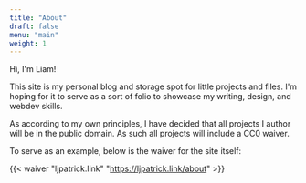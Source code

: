 ```yaml
---
title: "About"
draft: false
menu: "main"
weight: 1
---
```


Hi, I'm Liam!

This site is my personal blog and storage spot for little projects and files.
I'm hoping for it to serve as a sort of folio to showcase my writing, design,
and webdev skills.

As according to my own principles, I have decided that all projects I author
will be in the public domain. As such all projects will include a CC0 waiver.

To serve as an example, below is the waiver for the site itself:

{{< waiver "ljpatrick.link" "https://ljpatrick.link/about" >}}
